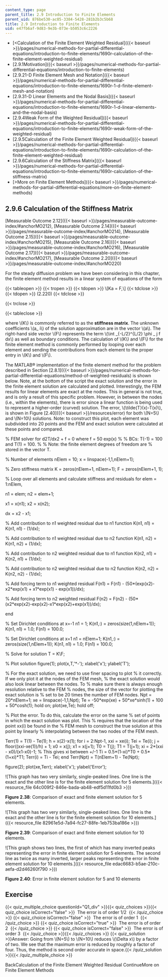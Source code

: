 ```yaml
---
content_type: page
parent_title: 2.9 Introduction to Finite Elements
parent_uid: 876be530-ac05-3384-5428-281b2b3c5b68
title: 2.9 Introduction to Finite Elements
uid: e47fb6af-9d83-9e3b-073e-b5053c6c2226
---
```


*   [\<Calculation of the Finite Element Weighted Residual]({{< baseurl >}}/pages/numerical-methods-for-partial-differential-equations/introduction-to-finite-elements/1690r-calculation-of-the-finite-element-weighted-residual)
*   [2.9.1Motivation]({{< baseurl >}}/pages/numerical-methods-for-partial-differential-equations/introduction-to-finite-elements)
*   [2.9.21-D Finite Element Mesh and Notation]({{< baseurl >}}/pages/numerical-methods-for-partial-differential-equations/introduction-to-finite-elements/1690r-1-d-finite-element-mesh-and-notation)
*   [2.9.31-D Linear Elements and the Nodal Basis]({{< baseurl >}}/pages/numerical-methods-for-partial-differential-equations/introduction-to-finite-elements/1690r-1-d-linear-elements-and-the-nodal-basis)
*   [2.9.4Weak Form of the Weighted Residual]({{< baseurl >}}/pages/numerical-methods-for-partial-differential-equations/introduction-to-finite-elements/1690r-weak-form-of-the-weighted-residual)
*   [2.9.5Calculation of the Finite Element Weighted Residual]({{< baseurl >}}/pages/numerical-methods-for-partial-differential-equations/introduction-to-finite-elements/1690r-calculation-of-the-finite-element-weighted-residual)
*   [2.9.6Calculation of the Stiffness Matrix]({{< baseurl >}}/pages/numerical-methods-for-partial-differential-equations/introduction-to-finite-elements/1690r-calculation-of-the-stiffness-matrix)
*   [\>More on Finite Element Methods]({{< baseurl >}}/pages/numerical-methods-for-partial-differential-equations/more-on-finite-element-methods)

2.9.6 Calculation of the Stiffness Matrix
-----------------------------------------

[Measurable Outcome 2.12]({{< baseurl >}}/pages/measurable-outcome-index/#anchorMO212), [Measurable Outcome 2.14]({{< baseurl >}}/pages/measurable-outcome-index/#anchorMO214), [Measurable Outcome 2.15]({{< baseurl >}}/pages/measurable-outcome-index/#anchorMO215), [Measurable Outcome 2.16]({{< baseurl >}}/pages/measurable-outcome-index/#anchorMO216), [Measurable Outcome 2.17]({{< baseurl >}}/pages/measurable-outcome-index/#anchorMO217), [Measurable Outcome 2.20]({{< baseurl >}}/pages/measurable-outcome-index/#anchorMO220)

For the steady diffusion problem we have been considering in this chapter, the finite element method results in a linear system of equations of the form

{{< tableopen >}}
{{< tropen >}}
{{< tdopen >}}
\\\[Ka = F,\\\]
{{< tdclose >}}
{{< tdopen >}}
(2.220)
{{< tdclose >}}

{{< trclose >}}

{{< tableclose >}}

where \\(K\\) is commonly referred to as the **stiffness matrix**. The unknown coefficients \\(a\_ i\\) of the solution approximation are in the vector \\(a\\). The right-hand side vector \\(F\\) represents the term \\(\\int \_{-L/2}^{L/2} \\phi \_ j f dx\\) as well as boundary conditions. The calculation of \\(K\\) and \\(F\\) for the finite element method is commonly performed by looping over each element and sending the contributions from each element to the proper entry in \\(K\\) and \\(F\\).

The MATLAB® implementation of the finite element method for the problem described in Section [2.8.1]({{< baseurl >}}/pages/numerical-methods-for-partial-differential-equations/method-of-weighted-residuals) is shown below. Note, at the bottom of the script the exact solution and the error in the finite element solution are calculated and plotted. Interestingly, the FEM results for linear elements are exact at the nodes. This in general is not true, and is only a result of this specific problem. However, in between the nodes (i.e., within the elements), there is error since a linear function is being used to represent a higher-order (curved) solution. The error, \\(\\tilde{T}(x)-T(x)\\), is shown in Figure [2.40]({{< baseurl >}}/resources/error) for both \\(N=5\\) and \\(N=10\\) solutions. Note: to construct this plot, each element was subdivided into 20 points and the FEM and exact solution were calculated at these points and compared.

% FEM solver for d2T/dx2 + f = 0 where f = 50 exp(x)
%
% BCs: T(-1) = 100 and T(1) = 100.
%
% Note: the finite element degrees of freedom are
%       stored in the vector T.

% Number of elements
nElem = 10;
x = linspace(-1,1,nElem+1);

% Zero stiffness matrix
K = zeros(nElem+1, nElem+1);
F = zeros(nElem+1, 1);

% Loop over all elements and calculate stiffness and residuals
for elem = 1:nElem,

  n1 = elem;
  n2 = elem+1;

  x1 = x(n1);
  x2 = x(n2);

  dx = x2 - x1;

  % Add contribution to n1 weighted residual due to n1 function
  K(n1, n1) = K(n1, n1) - (1/dx);

  % Add contribution to n1 weighted residual due to n2 function
  K(n1, n2) = K(n1, n2) + (1/dx);

  % Add contribution to n2 weighted residual due to n1 function
  K(n2, n1) = K(n2, n1) + (1/dx);

  % Add contribution to n2 weighted residual due to n2 function
  K(n2, n2) = K(n2, n2) - (1/dx);

  % Add forcing term to n1 weighted residual
  F(n1) = F(n1) - (50\*(exp(x2)-x2\*exp(x1) + x1\*exp(x1) - exp(x1))/dx);

  % Add forcing term to n2 weighted residual
  F(n2) = F(n2) - (50\*(x2\*exp(x2)-exp(x2)-x1\*exp(x2)+exp(x1))/dx);

end


% Set Dirichlet conditions at x=-1
n1 = 1;
K(n1,:)    = zeros(size(1,nElem+1));
K(n1, n1) = 1.0;
F(n1)      = 100.0;


% Set Dirichlet conditions at x=1
n1 = nElem+1;
K(n1,:)    = zeros(size(1,nElem+1));
K(n1, n1) = 1.0;
F(n1)      = 100.0;


% Solve for solution
T = K\\F;


% Plot solution
figure(1);
plot(x,T,'\*-');
xlabel('x');
ylabel('T');

% For the exact solution, we need to use finer spacing to plot
% it correctly.  If we only plot it at the nodes of the FEM mesh,
% the exact solution would also look linear between the nodes.  To
% make sure there is always enough resolution relative to the FEM
% nodes, the size of the vector for plotting the exact solution is
% set to be 20 times the number of FEM nodes.
Npt = 20\*nElem+1;
xe = linspace(-1,1,Npt);
Te = -50\*exp(xe) + 50\*xe\*sinh(1) + 100 + 50\*cosh(1);
hold on; plot(xe,Te); hold off;

% Plot the error.  To do this, calculate the error on the same
% set of points in which the exact solution was plot.  This
% requires that the location of the point xx(i) be found in the
% FEM mesh to construct the true solution at this point by linearly
% interpolating between the two nodes of the FEM mesh.

Terr(1) = T(1) - Te(1);
h = x(2)-x(1);
for i = 2:Npt-1,
  xxi = xe(i);
  Tei = Te(i);
  j = floor((xxi-xe(1))/h) + 1;
  x0 = x(j);
  x1 = x(j+1);
  T0 = T(j);
  T1 = T(j+1);
  xi = 2\*(xxi - x0)/(x1-x0)-1;  % This gives xi between +/-1
  Ti = 0.5\*(1-xi)\*T0 + 0.5\*(1+xi)\*T1;
  Terr(i) = Ti - Tei;
end
Terr(Npt) = T(nElem+1) - Te(Npt);

figure(2);
plot(xe,Terr);
xlabel('x');
ylabel('Error');

![This graph has two very similarly, single-peaked lines. One line is the exact and the other line is for the finite element solution for 5 elements.]({{< resource_file 64c009f2-846e-bada-ab48-edf5d11fd0b3 >}})

**Figure 2.38**: Comparison of exact and finite element solution for 5 elements.

![This graph has two very similarly, single-peaked lines. One line is the exact and the other line is for the finite element solution for 10 elements.]({{< resource_file 82961e5d-7a94-fc27-88fe-1eb753ba186e >}})

**Figure 2.39**: Comparison of exact and finite element solution for 10 elements.

![This graph shows two lines, the first of which has many inverted peaks representing the error in finite element solution for 5 elements.  The second line as twice as many inverted, larger peaks representing the error in finite element solution for 10 elements.]({{< resource_file edac6683-b5ae-210c-aefa-d2d46260f790 >}})

**Figure 2.40**: Error in finite element solution for 5 and 10 elements

Exercise
--------

{{< quiz_multiple_choice questionId="Q1_div" >}}{{< quiz_choices >}}{{< quiz_choice isCorrect="false" >}}&nbsp; The error is of order 1/2 &nbsp;{{< /quiz_choice >}}
{{< quiz_choice isCorrect="false" >}}&nbsp; The error is of order 1 &nbsp;{{< /quiz_choice >}}
{{< quiz_choice isCorrect="true" >}}&nbsp; The error is of order 2 &nbsp;{{< /quiz_choice >}}
{{< quiz_choice isCorrect="false" >}}&nbsp; The error is of order 3 &nbsp;{{< /quiz_choice >}}{{< /quiz_choices >}}
{{< quiz_solution >}}Answer: Going from \\(N=5\\) to \\(N=10\\) reduces \\(\\Delta x\\) by a factor of two. We see that the maximum error is reduced by roughly a factor of four. Thus, the method is second order accurate in space.{{< /quiz_solution >}}{{< /quiz_multiple_choice >}}

BackCalculation of the Finite Element Weighted Residual ContinueMore on Finite Element Methods